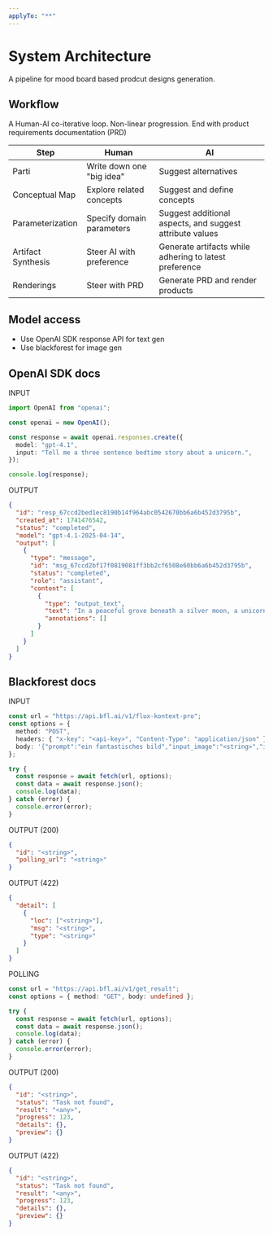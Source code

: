 ```yaml
---
applyTo: "**"
---
```


# System Architecture

A pipeline for mood board based prodcut designs generation.

## Workflow

A Human-AI co-iterative loop. Non-linear progression. End with product requirements documentation (PRD)

| Step               | Human                     | AI                                                       |
| ------------------ | ------------------------- | -------------------------------------------------------- |
| Parti              | Write down one "big idea" | Suggest alternatives                                     |
| Conceptual Map     | Explore related concepts  | Suggest and define concepts                              |
| Parameterization   | Specify domain parameters | Suggest additional aspects, and suggest attribute values |
| Artifact Synthesis | Steer AI with preference  | Generate artifacts while adhering to latest preference   |
| Renderings         | Steer with PRD            | Generate PRD and render products                         |

## Model access

- Use OpenAI SDK response API for text gen
- Use blackforest for image gen

## OpenAI SDK docs

INPUT

```ts
import OpenAI from "openai";

const openai = new OpenAI();

const response = await openai.responses.create({
  model: "gpt-4.1",
  input: "Tell me a three sentence bedtime story about a unicorn.",
});

console.log(response);
```

OUTPUT

```json
{
  "id": "resp_67ccd2bed1ec8190b14f964abc0542670bb6a6b452d3795b",
  "created_at": 1741476542,
  "status": "completed",
  "model": "gpt-4.1-2025-04-14",
  "output": [
    {
      "type": "message",
      "id": "msg_67ccd2bf17f0819081ff3bb2cf6508e60bb6a6b452d3795b",
      "status": "completed",
      "role": "assistant",
      "content": [
        {
          "type": "output_text",
          "text": "In a peaceful grove beneath a silver moon, a unicorn named Lumina discovered a hidden pool that reflected the stars. As she dipped her horn into the water, the pool began to shimmer, revealing a pathway to a magical realm of endless night skies. Filled with wonder, Lumina whispered a wish for all who dream to find their own hidden magic, and as she glanced back, her hoofprints sparkled like stardust.",
          "annotations": []
        }
      ]
    }
  ]
}
```

## Blackforest docs

INPUT

```ts
const url = "https://api.bfl.ai/v1/flux-kontext-pro";
const options = {
  method: "POST",
  headers: { "x-key": "<api-key>", "Content-Type": "application/json" },
  body: '{"prompt":"ein fantastisches bild","input_image":"<string>","input_image_2":"<string>","input_image_3":"<string>","input_image_4":"<string>","seed":42,"aspect_ratio":"<string>","output_format":"jpeg","webhook_url":"<string>","webhook_secret":"<string>","prompt_upsampling":false,"safety_tolerance":2}',
};

try {
  const response = await fetch(url, options);
  const data = await response.json();
  console.log(data);
} catch (error) {
  console.error(error);
}
```

OUTPUT (200)

```json
{
  "id": "<string>",
  "polling_url": "<string>"
}
```

OUTPUT (422)

```json
{
  "detail": [
    {
      "loc": ["<string>"],
      "msg": "<string>",
      "type": "<string>"
    }
  ]
}
```

POLLING

```ts
const url = "https://api.bfl.ai/v1/get_result";
const options = { method: "GET", body: undefined };

try {
  const response = await fetch(url, options);
  const data = await response.json();
  console.log(data);
} catch (error) {
  console.error(error);
}
```

OUTPUT (200)

```json
{
  "id": "<string>",
  "status": "Task not found",
  "result": "<any>",
  "progress": 123,
  "details": {},
  "preview": {}
}
```

OUTPUT (422)

```json
{
  "id": "<string>",
  "status": "Task not found",
  "result": "<any>",
  "progress": 123,
  "details": {},
  "preview": {}
}
```
